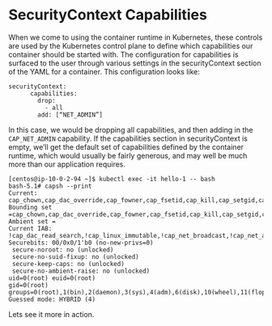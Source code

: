 # SecurityContext Capabilities

When we come to using the container runtime in Kubernetes, these controls are used by the Kubernetes control plane to define which capabilities our container should be started with. The configuration for capabilities is surfaced to the user through various settings in the securityContext section of the YAML for a container. This configuration looks like:

```
securityContext:
      capabilities:
        drop:
          - all
        add: [“NET_ADMIN”]
```

In this case, we would be dropping all capabilities, and then adding in the `CAP_NET_ADMIN` capability. If the capabilities section in securityContext is empty, we’ll get the default set of capabilities defined by the container runtime, which would usually be fairly generous, and may well be much more than our application requires.&#x20;

```
[centos@ip-10-0-2-94 ~]$ kubectl exec -it hello-1 -- bash
bash-5.1# capsh --print
Current: cap_chown,cap_dac_override,cap_fowner,cap_fsetid,cap_kill,cap_setgid,cap_setuid,cap_setpcap,cap_net_bind_service=ep
Bounding set =cap_chown,cap_dac_override,cap_fowner,cap_fsetid,cap_kill,cap_setgid,cap_setuid,cap_setpcap,cap_net_bind_service
Ambient set =
Current IAB: !cap_dac_read_search,!cap_linux_immutable,!cap_net_broadcast,!cap_net_admin,!cap_net_raw,!cap_ipc_lock,!cap_ipc_owner,!cap_sys_module,!cap_sys_rawio,!cap_sys_chroot,!cap_sys_ptrace,!cap_sys_pacct,!cap_sys_admin,!cap_sys_boot,!cap_sys_nice,!cap_sys_resource,!cap_sys_time,!cap_sys_tty_config,!cap_mknod,!cap_lease,!cap_audit_write,!cap_audit_control,!cap_setfcap,!cap_mac_override,!cap_mac_admin,!cap_syslog,!cap_wake_alarm,!cap_block_suspend
Securebits: 00/0x0/1'b0 (no-new-privs=0)
 secure-noroot: no (unlocked)
 secure-no-suid-fixup: no (unlocked)
 secure-keep-caps: no (unlocked)
 secure-no-ambient-raise: no (unlocked)
uid=0(root) euid=0(root)
gid=0(root)
groups=0(root),1(bin),2(daemon),3(sys),4(adm),6(disk),10(wheel),11(floppy),20(dialout),26(tape),27(video)
Guessed mode: HYBRID (4)
```

Lets see it more in action.
